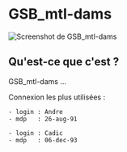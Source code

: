 GSB_mtl-dams
========

![Screenshot de GSB_mtl-dams](https://raw.githubusercontent.com/mectrankil78700/GSB_mtl-dams/master/screeshot.jpg "Screenshot de GSB_mtl-dams")

## Qu'est-ce que c'est ?

GSB_mtl-dams ...

Connexion les plus utilisées : 

	- login : Andre
	- mdp   : 26-aug-91
	
	- login : Cadic
	- mdp   : 06-dec-93